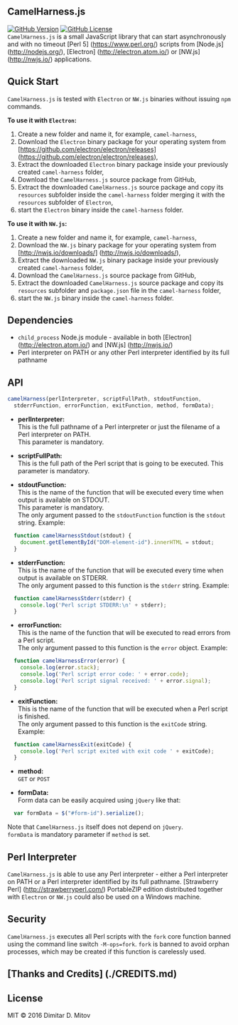 CamelHarness.js
--------------------------------------------------------------------------------
[![GitHub Version](https://img.shields.io/github/release/ddmitov/camel-harness.svg)](https://github.com/ddmitov/camel-harness/releases)
[![GitHub License](https://img.shields.io/badge/License-MIT-yellow.svg)](./LICENSE.md)  
```CamelHarness.js``` is a small JavaScript library that can start asynchronously and with no timeout [Perl 5] (https://www.perl.org/) scripts from [Node.js] (http://nodejs.org/), [Electron] (http://electron.atom.io/) or [NW.js] (http://nwjs.io/) applications.

## Quick Start
```CamelHarness.js``` is tested with ```Electron``` or ```NW.js``` binaries without issuing ```npm``` commands.

**To use it with ```Electron```:**
  1. Create a new folder and name it, for example, ```camel-harness```,  
  2. Download the ```Electron``` binary package for your operating system from [https://github.com/electron/electron/releases] (https://github.com/electron/electron/releases),  
  3. Extract the downloaded ```Electron``` binary package inside your previously created ```camel-harness``` folder,  
  4. Download the ```CamelHarness.js``` source package from GitHub,  
  5. Extract the downloaded ```CamelHarness.js``` source package and copy its ```resources``` subfolder inside the ```camel-harness``` folder merging it with the ```resources``` subfolder of ```Electron```,  
  6. start the ```Electron``` binary inside the ```camel-harness``` folder.  

**To use it with ```NW.js```:**
  1. Create a new folder and name it, for example, ```camel-harness```,  
  2. Download the ```NW.js``` binary package for your operating system from [http://nwjs.io/downloads/] (http://nwjs.io/downloads/),  
  3. Extract the downloaded ```NW.js``` binary package inside your previously created ```camel-harness``` folder,  
  4. Download the ```CamelHarness.js``` source package from GitHub,  
  5. Extract the downloaded ```CamelHarness.js``` source package and copy its ```resources``` subfolder and ```package.json``` file in the ```camel-harness``` folder,  
  6. start the ```NW.js``` binary inside the ```camel-harness``` folder.  

## Dependencies
* ```child_process``` Node.js module - available in both [Electron] (http://electron.atom.io/) and [NW.js] (http://nwjs.io/)
* Perl interpreter on PATH or any other Perl interpreter identified by its full pathname

## API

```javascript
camelHarness(perlInterpreter, scriptFullPath, stdoutFunction,
  stderrFunction, errorFunction, exitFunction, method, formData);
```

  * **perlInterpreter:**  
  This is the full pathname of a Perl interpreter or just the filename of a Perl interpreter on PATH.  
  This parameter is mandatory.  

* **scriptFullPath:**  
  This is the full path of the Perl script that is going to be executed. This parameter is mandatory.  

* **stdoutFunction:**  
  This is the name of the function that will be executed every time when output is available on STDOUT.  
  This parameter is mandatory.  
  The only argument passed to the ```stdoutFunction``` function is the ```stdout``` string. Example:  

```javascript
  function camelHarnessStdout(stdout) {
    document.getElementById("DOM-element-id").innerHTML = stdout;
  }
```

* **stderrFunction:**  
  This is the name of the function that will be executed every time when output is available on STDERR.  
  The only argument passed to this function is the ```stderr``` string. Example:  

```javascript
  function camelHarnessStderr(stderr) {
    console.log('Perl script STDERR:\n' + stderr);
  }
```

* **errorFunction:**  
  This is the name of the function that will be executed to read errors from a Perl script.  
  The only argument passed to this function is the ```error``` object. Example:  

```javascript
  function camelHarnessError(error) {
    console.log(error.stack);
    console.log('Perl script error code: ' + error.code);
    console.log('Perl script signal received: ' + error.signal);
  }
```

* **exitFunction:**  
  This is the name of the function that will be executed when a Perl script is finished.  
  The only argument passed to this function is the ```exitCode``` string. Example:  

```javascript
  function camelHarnessExit(exitCode) {
    console.log('Perl script exited with exit code ' + exitCode);
  }
```

* **method:**  
  ```GET``` or ```POST```

* **formData:**  
  Form data can be easily acquired using ```jQuery``` like that:  

```javascript
  var formData = $("#form-id").serialize();
```

  Note that ```CamelHarness.js``` itself does not depend on ```jQuery```.  
  ```formData``` is mandatory parameter if ```method``` is set.  

## Perl Interpreter
```CamelHarness.js``` is able to use any Perl interpreter - either a Perl interpreter on PATH or a Perl interpreter identified by its full pathname. [Strawberry Perl] (http://strawberryperl.com/) PortableZIP edition distributed together with ```Electron``` or ```NW.js``` could also be used on a Windows machine.  

## Security
```CamelHarness.js``` executes all Perl scripts with the ```fork``` core function banned using the command line switch ```-M-ops=fork```. ```fork``` is banned to avoid orphan processes, which may be created if this function is carelessly used.  

## [Thanks and Credits] (./CREDITS.md)

## License

  MIT © 2016 Dimitar D. Mitov  
